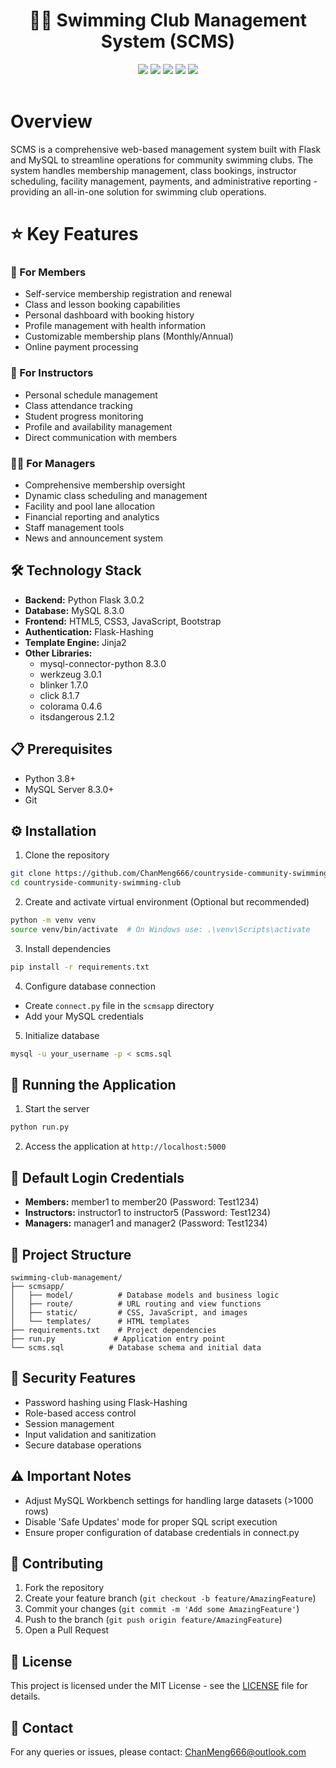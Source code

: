 <div align="center">
 <h1> 🏊‍♂️ Swimming Club Management System (SCMS)</h1>
 <img src="https://img.shields.io/badge/Python-3.8+-blue.svg"/>
 <img src="https://img.shields.io/badge/Flask-3.0.2-brightgreen.svg"/>
 <img src="https://img.shields.io/badge/MySQL-8.3.0-orange.svg"/>
 <img src="https://img.shields.io/badge/Bootstrap-Latest-purple.svg"/>
 <img src="https://img.shields.io/badge/License-MIT-brightgreen.svg"/>
</div>
<br/>

# Overview
SCMS is a comprehensive web-based management system built with Flask and MySQL to streamline operations for community swimming clubs. The system handles membership management, class bookings, instructor scheduling, facility management, payments, and administrative reporting - providing an all-in-one solution for swimming club operations.

# ⭐ Key Features

### 👥 For Members
- Self-service membership registration and renewal
- Class and lesson booking capabilities 
- Personal dashboard with booking history
- Profile management with health information
- Customizable membership plans (Monthly/Annual)
- Online payment processing

### 🏅 For Instructors
- Personal schedule management 
- Class attendance tracking
- Student progress monitoring
- Profile and availability management
- Direct communication with members

### 👨‍💼 For Managers
- Comprehensive membership oversight
- Dynamic class scheduling and management 
- Facility and pool lane allocation
- Financial reporting and analytics
- Staff management tools
- News and announcement system

## 🛠️ Technology Stack

- **Backend:** Python Flask 3.0.2
- **Database:** MySQL 8.3.0
- **Frontend:** HTML5, CSS3, JavaScript, Bootstrap
- **Authentication:** Flask-Hashing
- **Template Engine:** Jinja2
- **Other Libraries:**
  - mysql-connector-python 8.3.0
  - werkzeug 3.0.1
  - blinker 1.7.0
  - click 8.1.7
  - colorama 0.4.6
  - itsdangerous 2.1.2

## 📋 Prerequisites

- Python 3.8+
- MySQL Server 8.3.0+
- Git

## ⚙️ Installation

1. Clone the repository
```bash
git clone https://github.com/ChanMeng666/countryside-community-swimming-club.git
cd countryside-community-swimming-club
```

2. Create and activate virtual environment (Optional but recommended)
```bash
python -m venv venv
source venv/bin/activate  # On Windows use: .\venv\Scripts\activate
```

3. Install dependencies
```bash
pip install -r requirements.txt
```

4. Configure database connection
- Create `connect.py` file in the `scmsapp` directory
- Add your MySQL credentials

5. Initialize database
```bash
mysql -u your_username -p < scms.sql
```

## 🚀 Running the Application

1. Start the server
```bash
python run.py
```

2. Access the application at `http://localhost:5000`

## 👥 Default Login Credentials

- **Members:** member1 to member20 (Password: Test1234)
- **Instructors:** instructor1 to instructor5 (Password: Test1234) 
- **Managers:** manager1 and manager2 (Password: Test1234)

## 📁 Project Structure
```
swimming-club-management/
├── scmsapp/
│   ├── model/          # Database models and business logic
│   ├── route/          # URL routing and view functions
│   ├── static/         # CSS, JavaScript, and images
│   └── templates/      # HTML templates
├── requirements.txt    # Project dependencies
├── run.py             # Application entry point
└── scms.sql          # Database schema and initial data
```

## 🔑 Security Features

- Password hashing using Flask-Hashing
- Role-based access control
- Session management
- Input validation and sanitization
- Secure database operations

## ⚠️ Important Notes

- Adjust MySQL Workbench settings for handling large datasets (>1000 rows)
- Disable 'Safe Updates' mode for proper SQL script execution
- Ensure proper configuration of database credentials in connect.py

## 🤝 Contributing

1. Fork the repository
2. Create your feature branch (`git checkout -b feature/AmazingFeature`)
3. Commit your changes (`git commit -m 'Add some AmazingFeature'`)
4. Push to the branch (`git push origin feature/AmazingFeature`)
5. Open a Pull Request

## 📝 License

This project is licensed under the MIT License - see the [LICENSE](LICENSE) file for details.

## 📧 Contact

For any queries or issues, please contact: ChanMeng666@outlook.com
